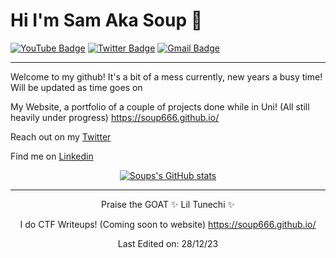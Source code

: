 # Hi I'm Sam Aka Soup 👋
[![YouTube Badge](https://img.shields.io/badge/-Souping-fc0000?style=flat&logo=Youtube&link=https://www.youtube.com/channel/UCi1TWO2r29u0Yu4FXMCf7MA)](https://www.youtube.com/channel/UCi1TWO2r29u0Yu4FXMCf7MA)
[![Twitter Badge](https://img.shields.io/badge/-@__Die_Slime-1ca0f1?style=flat&labelColor=1ca0f1&logo=twitter&logoColor=white&link=https://twitter.com/die_slime)](https://twitter.com/die_slime)
[![Gmail Badge](https://img.shields.io/badge/-Email-c14438?style=flat&logo=Gmail&logoColor=white&link=mailto:laister.sam@gmail.com)](mailto:laister.sam@gmail.com)

<hr>

Welcome to my github! It's a bit of a mess currently, new years a busy time! Will be updated as time goes on

My Website, a portfolio of a couple of projects done while in Uni! (All still heavily under progress) https://soup666.github.io/

Reach out on my [Twitter](https://twitter.com/die_slime)

Find me on [Linkedin](https://www.linkedin.com/in/sam-laister/)

<div align="center">

[![Soups's GitHub stats](https://github-readme-stats.vercel.app/api?username=soup666&include_all_commits=true&count_private=true&show_icons=true&hide=prs,issues,contribs&theme=synthwave)](https://github.com/soup666/github-readme-stats)

<hr>

Praise the GOAT ✨ Lil Tunechi ✨
  
I do CTF Writeups! (Coming soon to website) https://soup666.github.io/

Last Edited on: 28/12/23

